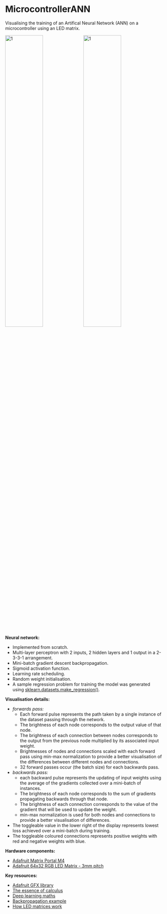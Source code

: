 # MicrocontrollerANN
Visualising the training of an Artifical Neural Network (ANN) on a microcontroller using an LED matrix.


  <picture>
    <source media="(max-width:650px)" srcset="https://user-images.githubusercontent.com/73485794/219461093-48db8680-01a6-4c4e-b943-4023e8bdf0e1.gif" width="100%">
        <source media="(min-width:651px)" srcset="https://user-images.githubusercontent.com/73485794/219461093-48db8680-01a6-4c4e-b943-4023e8bdf0e1.gif" width="49%">
    <img src="https://user-images.githubusercontent.com/73485794/219461093-48db8680-01a6-4c4e-b943-4023e8bdf0e1.gif" alt="1">
  </picture>

  <picture>
    <source media="(max-width:650px)" srcset="https://user-images.githubusercontent.com/73485794/219456615-4837c9aa-6c16-4c9a-bf55-155be06a4e50.gif" width="100%">
        <source media="(min-width:651px)" srcset="https://user-images.githubusercontent.com/73485794/219456615-4837c9aa-6c16-4c9a-bf55-155be06a4e50.gif" width="49%">
      <img src="https://user-images.githubusercontent.com/73485794/219456615-4837c9aa-6c16-4c9a-bf55-155be06a4e50.gif" alt="1">
  </picture>
 <p align="middle" border="0" padding="0" margin="0">
</p>


__Neural network:__
- Implemented from scratch.
- Multi-layer perceptron with 2 inputs, 2 hidden layers and 1 output in a 2-3-3-1 arrangement.
- Mini-batch gradient descent backpropagation.
- Sigmoid activation function.
- Learning rate scheduling.
- Random weight initialisation.
- A sample regression problem for training the model was generated using [sklearn.datasets.make_regression()](https://scikit-learn.org/stable/modules/generated/sklearn.datasets.make_regression.html).

__Visualisation details:__<br>
- _forwards pass:_
  - Each forward pulse represents the path taken by a single instance of the dataset passing through the network.
  - The brightness of each node corresponds to the output value of that node.
  - The brightness of each connection between nodes corresponds to the output from the previous node multiplied by its associated input weight.
  - Brightnesses of nodes and connections scaled with each forward pass using min-max normalization to provide a better visualisation of the differences between different nodes and connections. 
  - 32 forward passes occur (the batch size) for each backwards pass.
- _backwards pass:_
  - each backward pulse represents the updating of input weights using the average of the gradients collected over a mini-batch of instances.
  - The brightness of each node corresponds to the sum of gradients propagating backwards through that node.
  - The brightness of each connection corresponds to the value of the gradient that will be used to update the weight.
  - min-max normalization is used for both nodes and connections to provide a better visualisation of differences.
- The toggleable value in the lower right of the display represents lowest loss achieved over a mini-batch during training.
- The toggleable coloured connections represents positive weights with red and negative weights with blue.


__Hardware components:__
- [Adafruit Matrix Portal M4](https://learn.adafruit.com/adafruit-matrixportal-m4?view=all)
- [Adafruit 64x32 RGB LED Matrix - 3mm pitch](https://www.adafruit.com/product/2279)

__Key resources:__
- [Adafruit GFX library](https://learn.adafruit.com/adafruit-gfx-graphics-library/overview)
- [The essence of calculus](https://www.youtube.com/watch?v=WUvTyaaNkzM&list=PL0-GT3co4r2wlh6UHTUeQsrf3mlS2lk6x&index=2&t=27s)
- [Deep learning maths](https://www.youtube.com/playlist?list=PLZHQObOWTQDNU6R1_67000Dx_ZCJB-3pi)
- [Backpropagation example](https://mattmazur.com/2015/03/17/a-step-by-step-backpropagation-example/)
- [How LED matrices work](https://www.instructables.com/Practical-Guide-to-LEDs-4-Matrix-Multiplexing/#ALLSTEPS)


